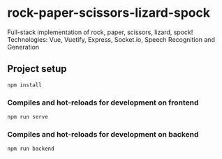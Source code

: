 # rock-paper-scissors-lizard-spock
Full-stack implementation of rock, paper, scissors, lizard, spock!
Technologies: Vue, Vuetify, Express, Socket.io, Speech Recognition and Generation

## Project setup
```
npm install
```

### Compiles and hot-reloads for development on frontend
```
npm run serve
```

### Compiles and hot-reloads for development on backend
```
npm run backend
```